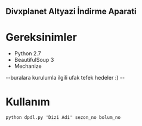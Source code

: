 ## Divxplanet Altyazi İndirme Aparati

# Gereksinimler

* Python 2.7
* BeautifulSoup 3
* Mechanize

--buralara kurulumla ilgili ufak tefek hedeler :) --

# Kullanım

`python dpdl.py 'Dizi Adi' sezon_no bolum_no`
